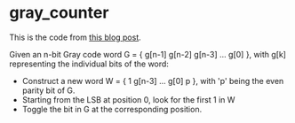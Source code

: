 gray_counter
============

This is the code from [this blog post](http://www.programmableplanet.com/author.asp?section_id=2438&doc_id=258486).

Given an n-bit Gray code word G = { g[n-1] g[n-2] g[n-3] ... g[0] }, with g[k] representing the individual bits of the word:

* Construct a new word W = { 1 g[n-3] ... g[0] p }, with 'p' being the even parity bit of G.
* Starting from the LSB at position 0, look for the first 1 in W
* Toggle the bit in G at the corresponding position.
